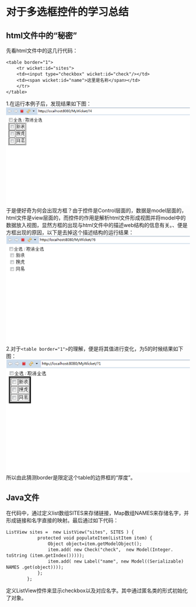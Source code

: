 # 对于多选框控件的学习总结 
## html文件中的“秘密”
先看html文件中的这几行代码：  
```
<table border="1">
	<tr wicket:id="sites">
	<td><input type="checkbox" wicket:id="check"/></td>
	<td><span wicket:id="name">这里是名称</span></td>
	</tr>
</table>
```
1.在运行本例子后，发现结果如下图：
![1](https://github.com/sky-jjw/Wicket-Study/blob/master/CheckGroup/resources/1.png)  
于是便好奇为何会出现方框？由于控件是Control层面的，数据是model层面的，html文件是view层面的，而控件的作用是解析html文件形成视图并将model中的数据放入视图，显然方框的出现与html文件中的描述web结构的信息有关。<td>、</td>便是方框出现的原因，以下是去掉这个描述结构的运行结果： 
![3](https://github.com/sky-jjw/Wicket-Study/blob/master/CheckGroup/resources/3.png)  
2.对于`<table border="1">`的理解，便是将其值进行变化，为5的时候结果如下图：
![2](https://github.com/sky-jjw/Wicket-Study/blob/master/CheckGroup/resources/2.png)  
所以由此猜测border是限定这个table的边界框的“厚度”。  

## Java文件
在代码中，通过定义list数组SITES来存储链接，Map数组NAMES来存储名字，并形成链接和名字直接的映射。最后通过如下代码：
```
ListView sites =  new ListView("sites", SITES ) {
			protected void populateItem(ListItem item) {
				Object object=item.getModelObject();
				item.add( new Check("check",  new Model(Integer. toString (item.getIndex()))));
				item.add( new Label("name", new Model((Serializable) NAMES .get(object))));
			};
		};
```
定义ListView控件来显示checkbox以及对应名字。其中通过匿名类的形式初始化了对象。
